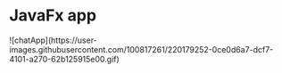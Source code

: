 <h1>JavaFx app</h1>
![chatApp](https://user-images.githubusercontent.com/100817261/220179252-0ce0d6a7-dcf7-4101-a270-62b125915e00.gif)
